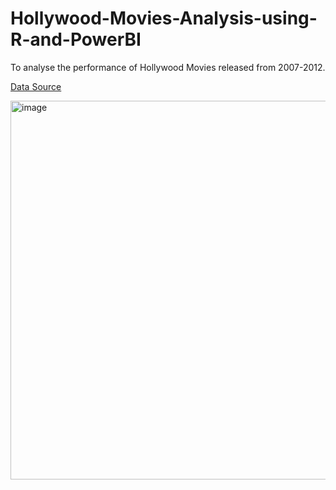# Hollywood-Movies-Analysis-using-R-and-PowerBI
To analyse the performance of Hollywood Movies released from 2007-2012.

[Data Source](https://public.tableau.com/app/learn/sample-data)

<img width="606" alt="image" src="https://github.com/MygithubMichaelSA/Hollywood-Movies-Analysis-using-R-and-PowerBI/assets/147054188/599a8097-838d-4690-ad3f-28f768b65721">
